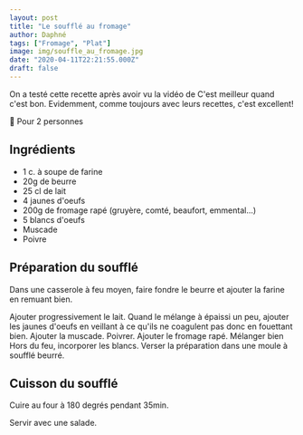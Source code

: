 ```yaml
---
layout: post
title: "Le soufflé au fromage"
author: Daphné
tags: ["Fromage", "Plat"]
image: img/souffle_au_fromage.jpg
date: "2020-04-11T22:21:55.000Z"
draft: false
---
```


On a testé cette recette après avoir vu la vidéo de C'est meilleur quand c'est bon. Evidemment, comme toujours avec leurs recettes, c'est excellent!

👤 Pour 2 personnes

## Ingrédients

- 1 c. à soupe de farine
- 20g de beurre
- 25 cl de lait
- 4 jaunes d'oeufs
- 200g de fromage rapé (gruyère, comté, beaufort, emmental...)
- 5 blancs d'oeufs
- Muscade
- Poivre

## Préparation du soufflé

Dans une casserole à feu moyen, faire fondre le beurre et ajouter la farine en remuant bien.

Ajouter progressivement le lait.
Quand le mélange à épaissi un peu, ajouter les jaunes d'oeufs en veillant à ce qu'ils ne coagulent pas donc en fouettant bien.
Ajouter la muscade. Poivrer.
Ajouter le fromage rapé. Mélanger bien
Hors du feu, incorporer les blancs.
Verser la préparation dans une moule à soufflé beurré.

## Cuisson du soufflé

Cuire au four à 180 degrés pendant 35min.

Servir avec une salade.
